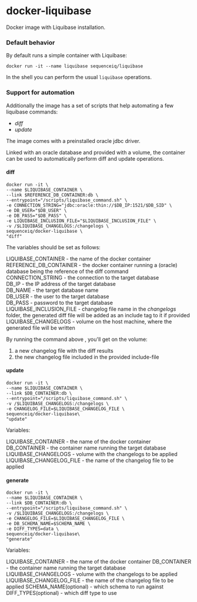 docker-liquibase
================

Docker image with Liquibase installation.

### Default behavior

By default runs a simple container with Liquibase:

```docker run -it --name liquibase sequenceiq/liquibase```

In the shell you can perform the usual `liquibase` operations.

### Support for automation

Additionally the image has a set of scripts that help automating a few liquibase commands:
* _diff_
* _update_

The image comes with a preinstalled oracle jdbc driver.

Linked with an oracle database and provided with a volume, the container can be used
to automatically perform diff and update operations.

#### diff

```
docker run -it \
--name $LIQUIBASE_CONTAINER \
--link $REFERENCE_DB_CONTAINER:db \
--entrypoint="/scripts/liquibase_command.sh" \
-e CONNECTION_STRING="jdbc:oracle:thin://$DB_IP:1521/$DB_SID" \
-e DB_USER="$DB_USER" \
-e DB_PASS="$DB_PASS" \
-e LIQUIBASE_INCLUSION_FILE="$LIQUIBASE_INCLUSION_FILE" \
-v /$LIQUIBASE_CHANGELOGS:/changelogs \
sequenceiq/docker-liquibase \
"diff"
```

The variables should be set as follows:

LIQUIBASE_CONTAINER - the name of the docker container  
REFERENCE_DB_CONTAINER - the docker container running a (oracle) database being the reference of the diff command  
CONNECTION_STRING - the connection to the target database  
DB_IP - the IP address of the target database  
DB_NAME - the target database name  
DB_USER - the user to the target database  
DB_PASS - password to the target database  
LIQUIBASE_INCLUSION_FILE - changelog file name in the _changelogs_ folder, the generated diff file will be added as an include tag to it if provided  
LIQUIBASE_CHANGELOGS - volume on the host machine, where the generated file will be written  

By running the command above , you'll get on the volume:

1. a new changelog file with the diff results
2. the new changelog file included in the provided include-file


#### update

```
docker run -it \
--name $LIQUIBASE_CONTAINER \
--link $DB_CONTAINER:db \
--entrypoint="/scripts/liquibase_command.sh" \
-v /$LIQUIBASE_CHANGELOGS:/changelogs \
-e CHANGELOG_FILE=$LIQUIBASE_CHANGELOG_FILE \
sequenceiq/docker-liquibase\
"update"
```

Variables:

LIQUIBASE_CONTAINER - the name of the docker container  
DB_CONTAINER - the container name running the target database  
LIQUIBASE_CHANGELOGS - volume with the changelogs to be applied  
LIQUIBASE_CHANGELOG_FILE - the name of the changelog file to be applied

#### generate

```
docker run -it \
--name $LIQUIBASE_CONTAINER \
--link $DB_CONTAINER:db \
--entrypoint="/scripts/liquibase_command.sh" \
-v /$LIQUIBASE_CHANGELOGS:/changelogs \
-e CHANGELOG_FILE=$LIQUIBASE_CHANGELOG_FILE \
-e DB_SCHEMA_NAME=$SCHEMA_NAME \
-e DIFF_TYPES=data \
sequenceiq/docker-liquibase\
"generate"
```

Variables:

LIQUIBASE_CONTAINER - the name of the docker container
DB_CONTAINER - the container name running the target database
LIQUIBASE_CHANGELOGS - volume with the changelogs to be applied
LIQUIBASE_CHANGELOG_FILE - the name of the changelog file to be applied
SCHEMA_NAME(optional) - which schema to run against
DIFF_TYPES(optional) - which diff type to use
